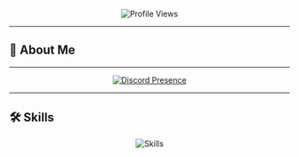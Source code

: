 <!-- Site Ziyaretçi Sayacı -->
<p align="center">
  <img src="https://komarev.com/ghpvc/?username=aoz-dev&color=red&style=for-the-badge" alt="Profile Views" />
</p>

---

## 📌 About Me
<p align="center">

</p>

---

<!-- Discord Profili -->
<p align="center">
  <a href="https://discord.com/users/1392225551401488526">
    <img src="https://lanyard.cnrad.dev/api/1392225551401488526?borderRadius=20px&idleMessage=Probably%20coding..." alt="Discord Presence" />
  </a>
</p>

---

## 🛠 Skills
<p align="center">
  <img src="https://skillicons.dev/icons?i=html,css,js,react,nodejs,python,github,vscode" alt="Skills" />
</p>
